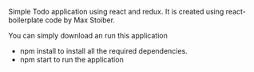 <p>Simple Todo application using react and redux. It is created using react-boilerplate code by Max Stoiber.</p>
<p>You can simply download an run this application</p>
<ul>
  <li>npm install to install all the required dependencies.</li>
  <li>npm start to run the application</li>
</ul>